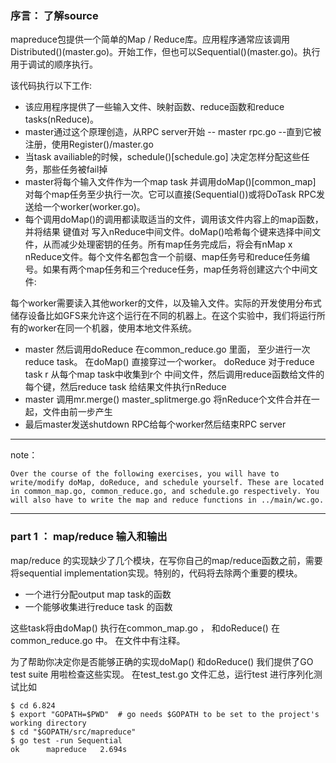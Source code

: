 ### 序言： 了解source

mapreduce包提供一个简单的Map / Reduce库。应用程序通常应该调用Distributed()(master.go)。开始工作，但也可以Sequential()(master.go)。执行用于调试的顺序执行。

该代码执行以下工作:

+ 该应用程序提供了一些输入文件、映射函数、reduce函数和reduce tasks(nReduce)。
+ master通过这个原理创造，从RPC server开始 -- master rpc.go --直到它被注册，使用Register()/master.go
+ 当task availiable的时候，schedule()[schedule.go] 决定怎样分配这些任务，那些任务被fail掉
+ master将每个输入文件作为一个map task 并调用doMap()[common_map] 对每个map任务至少执行一次。它可以直接(Sequential())或将DoTask RPC发送给一个worker(worker.go)。
+ 每个调用doMap()的调用都读取适当的文件，调用该文件内容上的map函数，并将结果 键值对 写入nReduce中间文件。doMap()哈希每个键来选择中间文件，从而减少处理密钥的任务。所有map任务完成后，将会有nMap x nReduce文件。每个文件名都包含一个前缀、map任务号和reduce任务编号。如果有两个map任务和三个reduce任务，map任务将创建这六个中间文件:

每个worker需要读入其他worker的文件，以及输入文件。实际的开发使用分布式储存设备比如GFS来允许这个运行在不同的机器上。在这个实验中，我们将运行所有的worker在同一个机器，使用本地文件系统。

+ master 然后调用doReduce 在common_reduce.go 里面， 至少进行一次reduce task。 在doMap() 直接穿过一个worker。 doReduce 对于reduce task r 从每个map task中收集到r个 中间文件，然后调用reduce函数给文件的每个键，然后reduce task 给结果文件执行nReduce
+ master 调用mr.merge() master_splitmerge.go 将nReduce个文件合并在一起，文件由前一步产生
+ 最后master发送shutdown RPC给每个worker然后结束RPC server

- - -

note：

    Over the course of the following exercises, you will have to write/modify doMap, doReduce, and schedule yourself. These are located in common_map.go, common_reduce.go, and schedule.go respectively. You will also have to write the map and reduce functions in ../main/wc.go.

- - -

### part 1 ： map/reduce 输入和输出

map/reduce 的实现缺少了几个模块，在写你自己的map/reduce函数之前，需要将sequential implementation实现。特别的，代码将去除两个重要的模块。

+ 一个进行分配output map task的函数 
+ 一个能够收集进行reduce task 的函数

这些task将由doMap() 执行在common_map.go ， 和doReduce() 在common_reduce.go 中。 在文件中有注释。

为了帮助你决定你是否能够正确的实现doMap() 和doReduce() 我们提供了GO test suite 用啦检查这些实现。 在test_test.go 文件汇总，运行test 进行序列化测试比如

    $ cd 6.824
    $ export "GOPATH=$PWD"  # go needs $GOPATH to be set to the project's working directory
    $ cd "$GOPATH/src/mapreduce"
    $ go test -run Sequential
    ok  	mapreduce	2.694s
